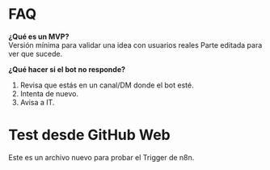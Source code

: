 # FAQ

**¿Qué es un MVP?**  
Versión mínima para validar una idea con usuarios reales Parte editada para ver que sucede.

**¿Qué hacer si el bot no responde?**  
1) Revisa que estás en un canal/DM donde el bot esté.  
2) Intenta de nuevo.  
3) Avisa a IT.
# Test desde GitHub Web
Este es un archivo nuevo para probar el Trigger de n8n.
